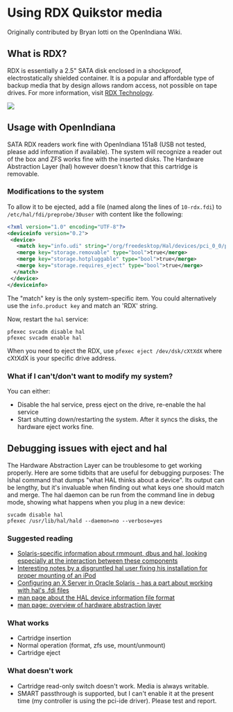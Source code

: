 <!--

The contents of this Documentation are subject to the Public Documentation License Version 1.01
 (the "License"); you may only use this Documentation if you comply with the terms of this License.
A copy of the License is available at http://illumos.org/license/PDL.


The Original Documentation is _________________.

The Initial Writer of the Original Documentation is Bryan N Iotti Copyright (C) 2013.
All Rights Reserved. (Initial Writer contact(s):________________[Insert hyperlink/alias]).

Contributor(s): ______________________________________.

Portions created by ______ are Copyright (C)_________[Insert year(s)].
All Rights Reserved. (Contributor contact(s):________________[Insert hyperlink/alias]).

-->

# Using RDX Quikstor media

Originally contributed by Bryan Iotti on the OpenIndiana Wiki.

## What is RDX?

RDX is essentially a 2.5" SATA disk enclosed in a shockproof, electrostatically shielded container. It is a popular and affordable type of backup media that by design allows random access, not possible on tape drives.
For more information, visit [RDX Technology](https://en.wikipedia.org/wiki/RDX_Technology).

<img src = "http://www.rdxworks.com/images/Imation/1TB_RDX_27957.jpg">

## Usage with OpenIndiana

SATA RDX readers work fine with OpenIndiana 151a8 (USB not tested, please add information if available).
The system will recognize a reader out of the box and ZFS works fine with the inserted disks.
The Hardware Abstraction Layer (hal) however doesn't know that this cartridge is removable.

### Modifications to the system

To allow it to be ejected, add a file (named along the lines of `10-rdx.fdi`) to `/etc/hal/fdi/preprobe/30user` with content like the following:

```xml
<?xml version="1.0" encoding="UTF-8"?>
<deviceinfo version="0.2">
 <device>
   <match key="info.udi" string="/org/freedesktop/Hal/devices/pci_0_0/pci_ide_1f_2/ide_0_2/sd20/sd20">
   <merge key="storage.removable" type="bool">true</merge>
   <merge key="storage.hotpluggable" type="bool">true</merge>
   <merge key="storage.requires_eject" type="bool">true</merge>
  </match>
 </device>
</deviceinfo>
```

The "match" key is the only system-specific item. You could alternatively use the `info.product key` and match an 'RDX' string.

Now, restart the `hal` service:

```
pfexec svcadm disable hal
pfexec svcadm enable hal
```

When you need to eject the RDX, use `pfexec eject /dev/dsk/cXtXdX` where cXtXdX is your specific drive address.

### What if I can't/don't want to modify my system?

You can either:

- Disable the hal service, press eject on the drive, re-enable the hal service
- Start shutting down/restarting the system. After it syncs the disks, the hardware eject works fine.

## Debugging issues with eject and hal

The Hardware Abstraction Layer can be troublesome to get working properly. Here are some tidbits that are useful for debugging purposes:
The lshal command that dumps "what HAL thinks about a device". Its output can be lengthy, but it's invaluable when finding out what keys one should match and merge.
The hal daemon can be run from the command line in debug mode, showing what happens when you plug in a new device:

```
svcadm disable hal
pfexec /usr/lib/hal/hald --daemon=no --verbose=yes
```

### Suggested reading

- [Solaris-specific information about rmmount, dbus and hal, looking especially at the interaction between these components](https://iws.cs.uni-magdeburg.de/~elkner/s11/rmmount.html)
- [Interesting notes by a disgruntled hal user fixing his installation for proper mounting of an iPod](https://web.archive.org/web/20210419214900/http://sphinx.mythic-beasts.com/~mark/random/hal/)
- [Configuring an X Server in Oracle Solaris - has a part about working with hal's .fdi files](http://docs.oracle.com/cd/E26502_01/html/E28056/gmcdj.html)
- [man page about the HAL device information file format](https://docs.oracle.com/cd/E26502_01/html/E29042/fdi-4.html#REFMAN4fdi-4)
- [man page: overview of hardware abstraction layer](https://docs.oracle.com/cd/E26502_01/html/E29043/hal-5.html#REFMAN5hal-5)

### What works

- Cartridge insertion
- Normal operation (format, zfs use, mount/unmount)
- Cartridge eject

### What doesn't work

- Cartridge read-only switch doesn't work. Media is always writable.
- SMART passthrough is supported, but I can't enable it at the present time (my controller is using the pci-ide driver). Please test and report.
